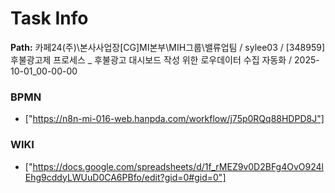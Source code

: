 # Task Info

**Path:** 카페24(주)\본사사업장\[CG]MI본부\MIH그룹\밸류업팀 / sylee03 / [348959] 후불광고제 프로세스 _ 후불광고 대시보드 작성 위한 로우데이터 수집 자동화 / 2025-10-01_00-00-00

### BPMN
- ["https://n8n-mi-016-web.hanpda.com/workflow/j75p0RQq88HDPD8J"]

### WIKI
- ["https://docs.google.com/spreadsheets/d/1f_rMEZ9v0D2BFg4OvO924lEhg9cddyLWUuD0CA6PBfo/edit?gid=0#gid=0"]

